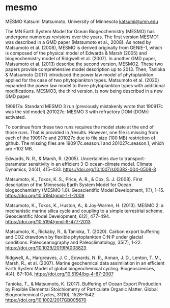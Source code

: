 # mesmo
MESMO 
Katsumi Matsumoto, University of Minnesota
katsumi@umn.edu

The MN Earth System Model for Ocean Biogeochemistry (MESMO) has undergone numerous revisions over the years. The first version MESMO1 was described in a GMD paper (Matsumoto et al., 2008). As noted by Matsumoto et al. (2008), MESMO is derived originally from GENIE-1, which is composed of the physical model of Edwards & Marsh (2005) and biogeochemistry model of Ridgwell et al. (2007). In another GMD paper, Matsumoto et al. (2013) describe the second version, MESMO2. These two papers provide comprehensive model description up to 2013. Then, Tanioka & Matsumoto (2017) introduced the power law model of phytoplankton applied for the case of two phytoplankton types. Matsumoto et al. (2020) expanded the power law model to three phytoplankton types with additional modifications. MESMO3, the third version, is now being described in a new GMD paper.


190917a: Standard MESMO 3 run (previously mistakenly wrote that 190917c was the std model)
201027c: MESMO 3 with refractory DOM (DOMr) activated.

To continue from these two runs requires the model state at the end of those runs. That is provided in /results. However, one file is missing from each of the 190917c and 201027c due to file size (100 MB) restriction of github. The missing files are 190917c.season.1 and 201027c.season.1, which are ~102 MB.



Edwards, N. R., & Marsh, R. (2005). Uncertainties due to transport-parameter sensitivity in an efficient 3-D ocean-climate model. Climate Dynamics, 24(4), 415–433. https://doi.org/10.1007/s00382-004-0508-8

Matsumoto, K., Tokos, K. S., Price, A. R., & Cox, S. J. (2008). First description of the Minnesota Earth System Model for Ocean biogeochemistry (MESMO 1.0). Geoscientific Model Development, 1(1), 1–15. https://doi.org/10.5194/gmd-1-1-2008

Matsumoto, K., Tokos, K., Huston, A., & Joy-Warren, H. (2013). MESMO 2: a mechanistic marine silica cycle and coupling to a simple terrestrial scheme. Geoscientific Model Development, 6(2), 477–494. https://doi.org/10.5194/gmd-6-477-2013

Matsumoto, K., Rickaby, R., & Tanioka, T. (2020). Carbon export buffering and CO2 drawdown by flexible phytoplankton C:N:P under glacial conditions. Paleoceanography and Paleoclimatology, 35(7), 1-22. https://doi.org/10.1029/2019PA003823.

Ridgwell, A., Hargreaves, J. C., Edwards, N. R., Annan, J. D., Lenton, T. M., Marsh, R., et al. (2007). Marine geochemical data assimilation in an efficient Earth System Model of global biogeochemical cycling. Biogeosciences, 4(4), 87–104. https://doi.org/10.5194/bg-4-87-2007

Tanioka, T., & Matsumoto, K. (2017). Buffering of Ocean Export Production by Flexible Elemental Stoichiometry of Particulate Organic Matter. Global Biogeochemical Cycles, 31(10), 1528–1542. https://doi.org/10.1002/2017GB005670
